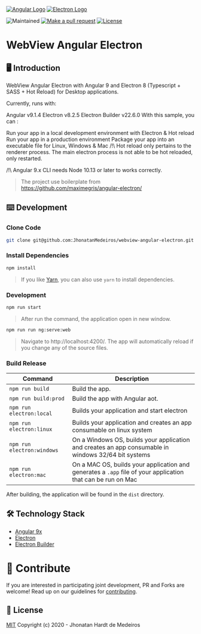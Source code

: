 [![Angular Logo](https://www.vectorlogo.zone/logos/angular/angular-icon.svg)](https://angular.io/) [![Electron Logo](https://www.vectorlogo.zone/logos/electronjs/electronjs-icon.svg)](https://electronjs.org/)

![Maintained][maintained-badge]
[![Make a pull request][prs-badge]][prs]
[![License](http://img.shields.io/badge/Licence-MIT-brightgreen.svg)](LICENSE.md)

# WebView Angular Electron

## 🖥 Introduction

WebView Angular Electron with Angular 9 and Electron 8 (Typescript + SASS + Hot Reload) for Desktop applications.

Currently, runs with:

Angular v9.1.4
Electron v8.2.5
Electron Builder v22.6.0
With this sample, you can :

Run your app in a local development environment with Electron & Hot reload
Run your app in a production environment
Package your app into an executable file for Linux, Windows & Mac
/!\ Hot reload only pertains to the renderer process. The main electron process is not able to be hot reloaded, only restarted.

/!\ Angular 9.x CLI needs Node 10.13 or later to works correctly.

> The project use boilerplate from https://github.com/maximegris/angular-electron/

## ⌨️ Development

### Clone Code

```bash
git clone git@github.com:JhonatanMedeiros/webview-angular-electron.git
```

### Install Dependencies

```bash
npm install
```
> If you like [Yarn](https://yarnpkg.com/), you can also use `yarn` to install dependencies.


### Development

```bash
npm run start
```
> After run the command, the application open in new window.

```bash
npm run run ng:serve:web
```
> Navigate to http://localhost:4200/. The app will automatically reload if you change any of the source files.

### Build Release

|Command|Description|
|--|--|
|`npm run build`| Build the app. |
|`npm run build:prod`| Build the app with Angular aot. |
|`npm run electron:local`| Builds your application and start electron
|`npm run electron:linux`| Builds your application and creates an app consumable on linux system |
|`npm run electron:windows`| On a Windows OS, builds your application and creates an app consumable in windows 32/64 bit systems |
|`npm run electron:mac`|  On a MAC OS, builds your application and generates a `.app` file of your application that can be run on Mac |

After building, the application will be found in the `dist` directory.

## 🛠 Technology Stack

- [Angular 9x](https://angular.io/)
- [Electron](https://www.electronjs.org/)
- [Electron Builder](https://github.com/electron-userland/electron-builder)


# 🤝 Contribute

If you are interested in participating joint development, PR and Forks are welcome!
Read up on our guidelines for [contributing][contributing].

## 📜 License

[MIT][license] Copyright (c) 2020 - Jhonatan Hardt de Medeiros


[license-badge]: https://img.shields.io/badge/license-Apache2-blue.svg?style=style=flat-square
[license]: https://github.com/maximegris/angular-electron/blob/master/LICENSE.md
[prs-badge]: https://img.shields.io/badge/PRs-welcome-brightgreen.svg?style=flat
[prs]: http://makeapullrequest.com
[maintained-badge]: https://img.shields.io/badge/maintained-yes-brightgreen
[license]: https://github.com/JhonatanMedeiros/webview-angular-electron/blob/master/LICENSE
[contributing]: https://github.com/JhonatanMedeiros/webview-angular-electron/blob/master/CONTRIBUTING.md
